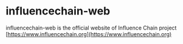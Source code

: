 # influencechain-web

influencechain-web is the official website of Influence Chain project [https://www.influencechain.org](https://www.influencechain.org)